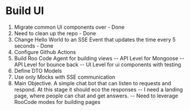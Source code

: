 # Build UI

1. Migrate common UI components over - Done
2. Need to clean up the repo - Done
3. Change Hello World to an SSE Event that updates the time every 5 seconds - Done
4. Configure Github Actions
5. Build Roo Code Agent for building views
   -- API Level for Mongoose
   -- API Level for bounce back
   -- UI Level for ui components with testing
6. Define DTO Models
7. Use only Mocks with SSE communication
8. Main Objective. A simple chat bot that can listen to requests and respond. At this stage it should eco the responses
   -- I need a landing page, where people can chat and get answers.
   -- Need to leverage RooCode modes for building pages
